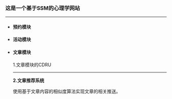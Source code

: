### 这是一个基于SSM的心理学网站
***
+ #### 预约模块

+ #### 活动模块

+ #### 文章模块

    1.文章模块的CDRU

    ***

    **2.文章推荐系统**

     使用基于文章内容的相似度算法实现文章的相关推送。

